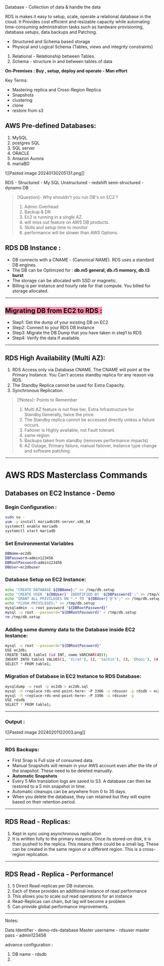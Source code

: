 
Database - Collection of data & handle the data

RDS is makes it easy to setup, scale, operate a relational database in the cloud. It Provides cost efficient and resizable capacity while automating time-consuming administration tasks such as hardware provisioning, database setups, data backups and Patching.

- Structured and Schema based storage
- Physical and Logical Schema (Tables, views and integrity constraints)

1. Relational - Relationship between Tables.
2. Schema - structure in and between tables of data

**On-Premises : Buy , setup, deploy and operate - Man effort**

Key Terms:

- Mastering replica and Cross-Region Replica
- Snapshots
- clustering
- clone
- restore from s3

## AWS Pre-defined Databases:

1. MySQL
2. postgres SQL
3. SQL server
4. ORACLE
5. Amazon Aurora
6. mariaBD

![[Pasted image 20240130205131.png]]

RDS - Structured - My SQL
Unstructured - redshift
semi-structured - dynamo DB

>[!Question]- Why shouldn't you run DB's on EC2 ?
>1. Admin Overhead
>2. Backup  & DR
>3. Ec2 is running in a single AZ.
>4. will miss out feature on AWS DB products.
>5. Skills and setup time to monitor
>6. performance will be slower than AWS Options.

## RDS DB Instance :

- DB connects with a CNAME - (Canonical NAME). RDS uses a standard DB engines.
- The DB can be Optimized for :  **db.m5 general, db.r5 memory, db.t3 burst**
- The storage can be allocated with SSD or magnetic.
- Billing is per instance and hourly rate for that compute. You billed for storage allocated.

---
## <mark style="background: #FF5582A6;">Migrating DB from EC2 to RDS :</mark>

- Step1: Get the dump of your existing DB on EC2
- Step2: Connect to your RDS DB Instance
- Step3: Migrate the DB Dump that you have taken in step1 to RDS
- Step4: Verify the data if available.

---
## RDS High Availability (Multi AZ):

1. RDS Access only via Database CNAME. The CNAME will point at the Primary Instance. You Can't access standby replica for any reason via RDS.
2. The Standby Replica cannot be used for Extra Capacity.
3. Synchronous Replication.

>[!Notes]- Points to Remember
>
>1. Multi AZ feature is not free tier, Extra Infrastructure for Standby.Generally, twice the price.
>2. The Standby replica cannot be accessed directly unless a failure occurs.
>3. Failover is Highly available, not Fault tolerant.
>4. same region
>5. Backups taken from standby (removes performance impacts)
>6. AZ Outage, Primary failure, manual failover, instance type change and software patching.

----
# AWS RDS Masterclass Commands

## Databases on EC2 Instance - Demo
### Begin Configuration :
```bash
sudo su -
yum -y install mariadb105-server.x86_64
systemctl enable mariadb
systemctl start mariadb

```
### Set Environmental Variables
```bash
DBName=ec2db
DBPassword=admin123456
DBRootPassword=admin123456
DBUser=ec2dbuser
```
### Database Setup on EC2 Instance:
```bash
echo "CREATE DATABASE ${DBName};" >> /tmp/db.setup
echo "CREATE USER '${DBUser}' IDENTIFIED BY '${DBPassword}';" >> /tmp/db.setup
echo "GRANT ALL PRIVILEGES ON *.* TO '${DBUser}'@'%';" >> /tmp/db.setup
echo "FLUSH PRIVILEGES;" >> /tmp/db.setup
mysqladmin -u root password "${DBRootPassword}"
mysql -u root --password="${DBRootPassword}" < /tmp/db.setup
rm /tmp/db.setup
```
### Adding some dummy data to the Database inside EC2 Instance:
```bash
mysql -u root --password="${DBRootPassword}"
USE ec2db;
CREATE TABLE table1 (id INT, name VARCHAR(45));
INSERT INTO table1 VALUES(1, 'Virat'), (2, 'Sachin'), (3, 'Dhoni'), (4, 'ABD');
SELECT * FROM table1;
```
### Migration of Database in EC2 Instance to RDS Database:
```bash
mysqldump -u root -p ec2db > ec2db.sql
mysql -h <replace-rds-end-point-here> -P 3306 -u rdsuser -p rdsdb < ec2db.sql
mysql -h <replace-rds-end-point-here> -P 3306 -u rdsuser -p
USE rdsdb
SELECT * FROM table1;
```

---
### Output :

![[Pasted image 20240201122003.png]]

---
### RDS Backups:

- First Snap is Full size of consumed data.
- Manual Snapshots will remain in your AWS account even after the life of the snapshot. These need to be deleted manually.
- **Automatic Snapshots**
- Every 5 Min translation logs are saved to S3. A database can then be restored to a 5 min snapshot in time.
- Automatic cleanups can be anywhere from 0 to 35 days.
- When you delete the database, they can retained but they will expire based on their retention period.

---
## RDS Read - Replicas:

1. Kept in sync using asynchronous replication
2. It is written fully to the primary instance. Once its stored-on disk, it is then pushed to the replica. This means there could be a small lag. These can be created in the same region or a different region. This is a cross-region replication.

---
## RDS Read - Replica - Performance! 

1. 5 Direct Read-replicas per DB instances.
2. Each of these provides an additional instance of read performance
3. This allows  you to scale out read operations for an instance
4. Read-Replicas can chain, but lag will become a problem
5. Can provide global performance improvements.

---

Notes:

Data Identifier - demo-rds-database
Master username - rdsuser
master pass - admin123456

advance configuration :

1. DB name - rdsdb
2. 
